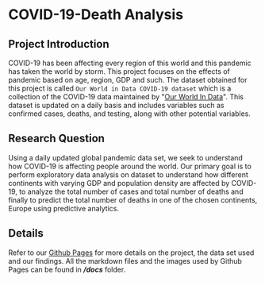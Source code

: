 # COVID-19-Death Analysis

## Project Introduction

COVID-19 has been affecting every region of this world and this pandemic has taken the world by storm. This project focuses on the effects of pandemic based on age, region, GDP and such. The dataset obtained for this project is called `Our World in Data COVID-19 dataset` which is a collection of the COVID-19 data maintained by "[Our World In Data](https://ourworldindata.org/coronavirus)". This dataset is updated on a daily basis and includes variables such as confirmed cases, deaths, and testing, along with other potential variables.

## Research Question

Using a daily updated global pandemic data set, we seek to understand how COVID-19 is affecting people around the world. Our primary goal is to perform exploratory data analysis on dataset to understand how different continents with varying GDP and population density are affected by COVID-19, to analyze the total number of cases and total number of deaths and finally to predict the total number of deaths in one of the chosen continents, Europe using predictive analytics.

## Details
Refer to our [Github Pages](https://pranjal7842.github.io/Covid-19/) for more details on the project, the data set used and our findings. All the markdown files and the images used by Github Pages can be found in ***/docs*** folder.
